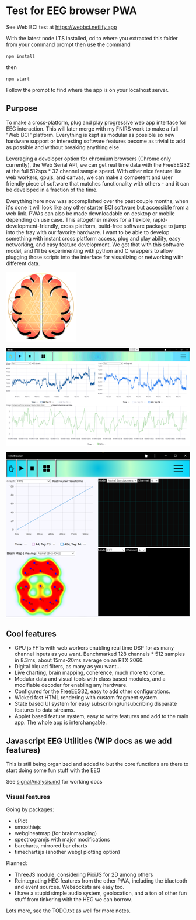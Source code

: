 # Test for EEG browser PWA

See Web BCI test at https://webbci.netlify.app

With the latest node LTS installed, cd to where you extracted this folder from your command prompt then use the command

`npm install`

then

`npm start`

Follow the prompt to find where the app is on your localhost server.

## Purpose

To make a cross-platform, plug and play progressive web app interface for EEG interaction. This will later merge with my FNIRS work to make a full "Web BCI" platform. Everything is kept as modular as possible so new hardware support or interesting software features become as trivial to add as possible and without breaking anything else. 

Leveraging a developer option for chromium browsers (Chrome only currently), the Web Serial API, we can get real time data with the FreeEEG32 at the full 512sps * 32 channel sample speed. With other nice feature like web workers, gpujs, and canvas, we can make a competent and user friendly piece of software that matches functionality with others - and it can be developed in a fraction of the time.

Everything here now was accomplished over the past couple months, when it's done it will look like any other starter BCI software but accessible from a web link. PWAs can also be made downloadable on desktop or mobile depending on use case. This altogether makes for a flexible, rapid-development-friendly, cross platform, build-free software package to jump into the fray with our favorite hardware. I want to be able to develop something with instant cross platform access, plug and play ability, easy networking, and easy feature development. We got that with this software model, and I'll be experimenting with python and C wrappers to allow plugging those scripts into the interface for visualizing or networking with different data.

![brainmap](screenshots/brainmap.PNG)

![stream](screenshots/Coherence.PNG)

![stream](screenshots/stream.png)


## Cool features

* GPU js FFTs with web workers enabling real time DSP for as many channel inputs as you want. Benchmarked 128 channels * 512 samples in 8.3ms, about 15ms-20ms average on an RTX 2060.
* Digital biquad filters, as many as you want...
* Live charting, brain mapping, coherence, much more to come.
* Modular data and visual tools with class based modules, and a modifiable decoder for enabling any hardware.
* Configured for the [FreeEEG32](https://github.com/neuroidss/freeeeg32_beta), easy to add other configurations.
* Wicked fast HTML rendering with custom fragment system.
* State based UI system for easy subscribing/unsubcribing disparate features to data streams. 
* Applet based feature system, easy to write features and add to the main app. The whole app is interchangable.

## Javascript EEG Utilities (WIP docs as we add features)

This is still being organized and added to but the core functions are there to start doing some fun stuff with the EEG

See [signalAnalysis.md](/docs/signalAnalysis.md) for working docs


### Visual features

Going by packages:
* uPlot
* smoothiejs
* webglheatmap (for brainmapping)
* spectrogramjs with major modifications
* barcharts, mirrored bar charts
* timechartsjs (another webgl plotting option)

Planned:
* ThreeJS module, considering PixiJS for 2D among others
* Reintegrating HEG features from the other PWA, including the bluetooth and event sources. Websockets are easy too.
* I have a stupid simple audio system, geolocation, and a ton of other fun stuff from tinkering with the HEG we can borrow. 

Lots more, see the TODO.txt as well for more notes.